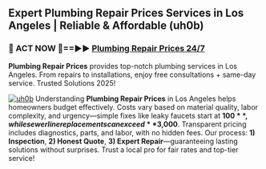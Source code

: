 ## Expert Plumbing Repair Prices Services in Los Angeles | Reliable & Affordable (uh0b)  

<h3>🚿 ACT NOW 🌟==►► <a href="https://tinyurl.com/2ne6vx2x" rel="nofollow">Plumbing Repair Prices 24/7</a></h3>

**Plumbing Repair Prices** provides top-notch plumbing services in Los Angeles. From repairs to installations, enjoy free consultations + same-day service. Trusted Solutions 2025!

[![uh0b](https://i.imgur.com/4PFF4AK.jpeg)](https://tinyurl.com/2ne6vx2x)
Understanding **Plumbing Repair Prices** in Los Angeles helps homeowners budget effectively. Costs vary based on material quality, labor complexity, and urgency—simple fixes like leaky faucets start at **$100**, while sewer line replacements can exceed **$3,000**. Transparent pricing includes diagnostics, parts, and labor, with no hidden fees. Our process: **1) Inspection**, **2) Honest Quote**, **3) Expert Repair**—guaranteeing lasting solutions without surprises. Trust a local pro for fair rates and top-tier service!
